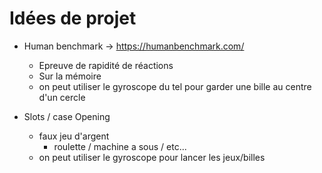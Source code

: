 # Idées de projet 

- Human benchmark -> https://humanbenchmark.com/
    - Epreuve de rapidité de réactions
    - Sur la mémoire
    - on peut utiliser le gyroscope du tel pour garder une bille au centre d'un cercle

- Slots / case Opening
    - faux jeu d'argent
        - roulette / machine a sous / etc...
    - on peut utiliser le gyroscope pour lancer les jeux/billes
